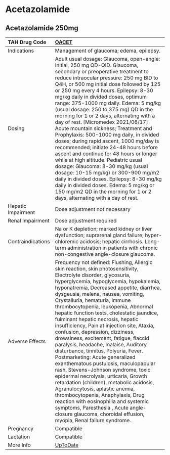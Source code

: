 # Acetazolamide

## Acetazolamide 250mg

| TAH Drug Code      | [OACET](https://www.tahsda.org.tw/drugs/hissearch.php?drug_code=OACET)                                                                                                                                                                                                                                                                                                                                                                                                                                                                                                                                                                                                                                                                                                                                                                                                                                                                                                                                                                    |
|:-------------------|:------------------------------------------------------------------------------------------------------------------------------------------------------------------------------------------------------------------------------------------------------------------------------------------------------------------------------------------------------------------------------------------------------------------------------------------------------------------------------------------------------------------------------------------------------------------------------------------------------------------------------------------------------------------------------------------------------------------------------------------------------------------------------------------------------------------------------------------------------------------------------------------------------------------------------------------------------------------------------------------------------------------------------------------|
| Indications        | Management of glaucoma; edema, epilepsy.                                                                                                                                                                                                                                                                                                                                                                                                                                                                                                                                                                                                                                                                                                                                                                                                                                                                                                                                                                                                  |
| Dosing             | Adult usual dosage: Glaucoma, open-angle: Initial, 250 mg QD-QID. Glaucoma, secondary or preoperative treatment to reduce intraocular pressure: 250 mg BID to Q4H, or 500 mg initial dose followed by 125 or 250 mg every 4 hours. Epilepsy: 8-30 mg/kg daily in divided doses, optimum range: 375-1000 mg daily. Edema: 5 mg/kg (usual dosage: 250 to 375 mg) QD in the morning for 1 or 2 days, alternating with a day of rest. [Micromedex 2021/06/17] Acute mountain sickness; Treatment and Prophylaxis: 500-1000 mg daily, in divided doses; during rapid ascent, 1000 mg/day is recommended; initiate 24-48 hours before ascent and continue for 48 hours or longer while at high altitude. Pediatric usual dosage: Glaucoma: 8-30 mg/kg (usual dosage: 10-15 mg/kg) or 300-900 mg/m2 daily in divided doses. Epilepsy: 8-30 mg/kg daily in divided doses. Edema: 5 mg/kg or 150 mg/m2 QD in the morning for 1 or 2 days, alternating with a day of rest.                                                                          |
| Hepatic Impairment | Dose adjustment not necessary                                                                                                                                                                                                                                                                                                                                                                                                                                                                                                                                                                                                                                                                                                                                                                                                                                                                                                                                                                                                             |
| Renal Impairment   | Dose adjustment required                                                                                                                                                                                                                                                                                                                                                                                                                                                                                                                                                                                                                                                                                                                                                                                                                                                                                                                                                                                                                  |
| Contraindications  | Na or K depletion; marked kidney or liver dysfunction; suprarenal gland failure; hyper-chloremic acidosis; hepatic cirrhosis. Long-term administration in patients with chronic non-congestive angle-closure glaucoma.                                                                                                                                                                                                                                                                                                                                                                                                                                                                                                                                                                                                                                                                                                                                                                                                                    |
| Adverse Effects    | Frequency not defined: Flushing, Allergic skin reaction, skin photosensitivity, Electrolyte disorder, glycosuria, hyperglycemia, hypoglycemia, hypokalemia, hyponatremia, Decreased appetite, diarrhea, dysgeusia, melena, nausea, vomiting, Crystalluria, hematuria, Immune thrombocytopenia, leukopenia, Abnormal hepatic function tests, cholestatic jaundice, fulminant hepatic necrosis, hepatic insufficiency, Pain at injection site, Ataxia, confusion, depression, dizziness, drowsiness, excitement, fatigue, flaccid paralysis, headache, malaise, Auditory disturbance, tinnitus, Polyuria, Fever. Postmarketing: Acute generalized exanthematous pustulosis, maculopapular rash, Stevens-Johnson syndrome, toxic epidermal necrolysis, urticaria, Growth retardation (children), metabolic acidosis, Agranulocytosis, aplastic anemia, thrombocytopenia, Anaphylaxis, Drug reaction with eosinophilia and systemic symptoms, Paresthesia , Acute angle-closure glaucoma, choroidal effusion, myopia, Renal failure syndrome. |
| Pregnancy          | Compatible                                                                                                                                                                                                                                                                                                                                                                                                                                                                                                                                                                                                                                                                                                                                                                                                                                                                                                                                                                                                                                |
| Lactation          | Compatible                                                                                                                                                                                                                                                                                                                                                                                                                                                                                                                                                                                                                                                                                                                                                                                                                                                                                                                                                                                                                                |
| More Info          | [UpToDate](https://www.uptodate.com/contents/acetazolamide-drug-information)                                                                                                                                                                                                                                                                                                                                                                                                                                                                                                                                                                                                                                                                                                                                                                                                                                                                                                                                                              |

